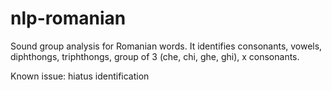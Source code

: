 # nlp-romanian
Sound group analysis for Romanian words. 
It identifies consonants, vowels, diphthongs, triphthongs, group of 3 (che, chi, ghe, ghi), x consonants.

Known issue: hiatus identification
